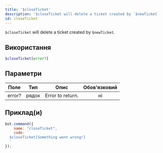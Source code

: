 ```yaml
---
title: '$closeTicket'
description: '$closeTicket will delete a ticket created by `$newTicket`.'
id: closeTicket
---
```


`$closeTicket` will delete a ticket created by `$newTicket`.

## Використання

```php
$closeTicket[error?]
```

## Параметри

| Поле   | Тип   | Опис             | Обов'язковий |
| ------ | ----- | ---------------- |:------------:|
| error? | рядок | Error to return. |      ні      |

## Приклад(и)

```javascript
bot.command({
    name: "closeTicket",
    code: `
  $closeTicket[Something went wrong!]
  `
});
```